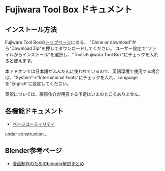﻿# Fujiwara Tool Box ドキュメント

## インストール方法
Fujiwara Tool Boxの[トップページ](https://github.com/YusukeFujiwara/fujiwara_toolbox)にある、
"Clone or download"から"Download Zip"を押してダウンロードしてください。
ユーザー設定で"ファイルからインストール"を選択し、"Tools:Fujiwara Tool Box"にチェックを入れると使えます。  

本アドオンでは日本語がふんだんに使われているので、英語環境で使用する場合は、"System"→"International Fonts"にチェックを入れ、Languageを"English"に設定してください。

英訳については、藤原佑介が用意する予定はいまのところありません。

## 各機能ドキュメント
* [ページユーティリティ](pageutils.md)

under construction...

## Blender参考ページ
* [漫画制作のためのblender解説まとめ](https://togetter.com/li/945844)

